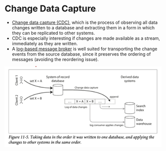 # Change Data Capture
- [Change data capture (CDC)](https://en.wikipedia.org/wiki/Change_data_capture), which is the process of observing all data changes written to a database and extracting them in a form in which they can be replicated to other systems. 
- CDC is especially interesting if changes are made available as a stream, immediately as they are written.
- A [log-based message broker](../../4_MessageBrokers/Readme.md) is well suited for transporting the change events from the source database, since it preserves the ordering of messages (avoiding the reordering issue).

![img.png](assets/cdc.png)